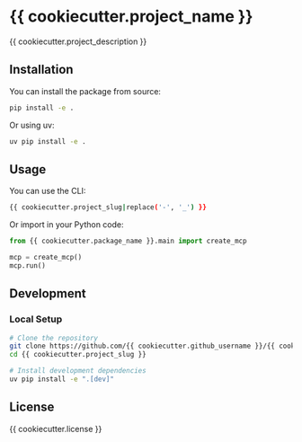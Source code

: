 # {{ cookiecutter.project_name }}

{{ cookiecutter.project_description }}

## Installation

You can install the package from source:

```bash
pip install -e .
```

Or using uv:

```bash
uv pip install -e .
```

## Usage

You can use the CLI:

```bash
{{ cookiecutter.project_slug|replace('-', '_') }} 
```

Or import in your Python code:

```python
from {{ cookiecutter.package_name }}.main import create_mcp

mcp = create_mcp()
mcp.run()
```

## Development

### Local Setup

```bash
# Clone the repository
git clone https://github.com/{{ cookiecutter.github_username }}/{{ cookiecutter.project_slug }}.git
cd {{ cookiecutter.project_slug }}

# Install development dependencies
uv pip install -e ".[dev]"
```


## License

{{ cookiecutter.license }}
